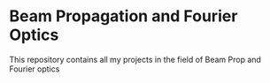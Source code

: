 # Beam Propagation and Fourier Optics
This repository contains all my projects in the field of Beam Prop and Fourier optics
